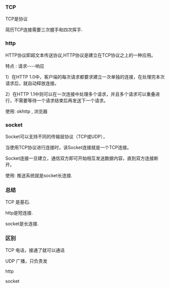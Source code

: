 ### TCP

TCP是协议

简历TCP连接需要三次握手和四次挥手.



### http 

HTTP协议即超文本传送协议,HTTP协议是建立在TCP协议之上的一种应用。

特点 :  请求----响应

1）在HTTP 1.0中，客户端的每次请求都要求建立一次单独的连接，在处理完本次请求后，就自动释放连接。

   2）在HTTP 1.1中则可以在一次连接中处理多个请求，并且多个请求可以重叠进行，不需要等待一个请求结束后再发送下一个请求。



使用: okhttp ,  浏览器



### socket

Socket可以支持不同的传输层协议（TCP或UDP），

当使用TCP协议进行连接时，该Socket连接就是一个TCP连接。

Socket连接一旦建立，通信双方即可开始相互发送数据内容，直到双方连接断开。



使用: 推送系统就是socket长连接.



### 总结

TCP 是基石.

http是短连接.

socket是长连接.



### 区别

TCP   电话，接通了就可以通话

UDP  广播，只负责发

http

socket

